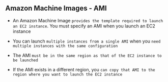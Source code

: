 ## Amazon Machine Images - AMI

- An Amazon Machine Image `provides the template required to launch an EC2 instance`. You must specify an AMI when you launch an EC2 instance

- You can launch `multiple instances from a single AMI` when you `need multiple instances with the same configuration`

- The AMI `must be in the same region as that of the EC2 instance to be launched`

- If the AMI exists in a different region, you `can copy that AMI to the region where you want to launch the EC2 instance`
